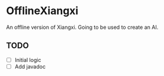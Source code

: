 # OfflineXiangxi
An offline version of Xiangxi. Going to be used to create an AI.

## TODO  
 - [ ] Initial logic  
 - [ ] Add javadoc  
